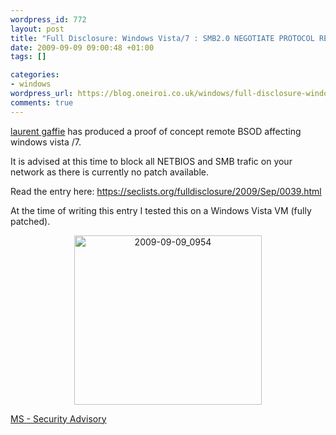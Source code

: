 ```yaml
--- 
wordpress_id: 772
layout: post
title: "Full Disclosure: Windows Vista/7 : SMB2.0 NEGOTIATE PROTOCOL REQUEST Remote B.S.O.D"
date: 2009-09-09 09:00:48 +01:00
tags: []

categories: 
- windows
wordpress_url: https://blog.oneiroi.co.uk/windows/full-disclosure-windows-vista7-smb2-0-negotiate-protocol-request-remote-b-s-o-d
comments: true
---
```

<a href="https://g-laurent.blogspot.com/">laurent gaffie</a> has produced a proof of concept remote BSOD affecting windows vista /7.

It is advised at this time to block all NETBIOS and SMB trafic on your network as there is currently no patch available.

Read the entry here: <a href="https://seclists.org/fulldisclosure/2009/Sep/0039.html">https://seclists.org/fulldisclosure/2009/Sep/0039.html</a>

At the time of writing this entry I tested this on a Windows Vista VM (fully patched).
<p style="text-align: center;"><a href="https://blog.oneiroi.co.uk/uploads/2009/09/2009-09-09_0954.png"><img class="aligncenter size-medium wp-image-773" title="2009-09-09_0954" src="https://blog.oneiroi.co.uk/uploads/2009/09/2009-09-09_0954-300x271.png" alt="2009-09-09_0954" width="300" height="271" /></a></p>

<a href="https://www.microsoft.com/technet/security/advisory/975497.mspx">
MS - Security Advisory</a>

